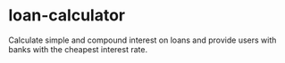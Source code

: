 # loan-calculator
Calculate simple and compound interest on loans and provide users with banks with the cheapest interest rate.
